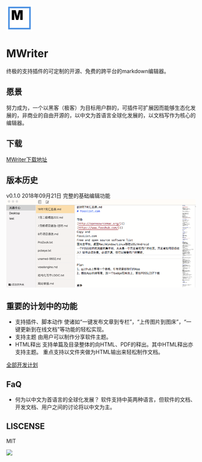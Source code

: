 ![](mwriter/build/icon.png)

# MWriter

终极的支持插件的可定制的开源、免费的跨平台的markdown编辑器。

## 愿景
努力成为，一个以黑客（极客）为目标用户群的，可插件可扩展因而能够生态化发展的，非商业的自由开源的，以中文为首语言全球化发展的，以文档写作为核心的编辑器。

## 下载
[MWriter下载地址](http://mwriter.netqon.com)

## 版本历史
v0.1.0 2018年09月21日
完整的基础编辑功能
![](crash/v0.1.png)

## 重要的计划中的功能
- 支持插件、脚本动作
使诸如“一键发布文章到专栏”，“上传图片到图床”，“一键更新到在线文档”等功能的轻松实现。
- 支持主题
由用户可以制作分享软件主题。
- HTML释出
支持单篇及目录整体的向HTML、PDF的释出。其中HTML释出亦支持主题。
重点支持以文件夹做为HTML输出来轻松制作文档。

[全部开发计划](https://github.com/fateleak/mwriter/issues)

## FaQ
- 何为以中文为首语言的全球化发展？
软件支持中英两种语言，但软件的文档、开发文档、用户之间的讨论将以中文为主。


## LISCENSE
MIT

![](http://fate2.oss-cn-shanghai.aliyuncs.com/pool/20180921133022.png)